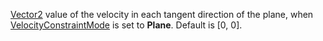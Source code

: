 [Vector2](https://developer.roblox.com/en-us/api-reference/datatype/Vector2) value of the velocity in each tangent direction of the plane, when [VelocityConstraintMode](https://developer.roblox.com/en-us/api-reference/property/LinearVelocity/VelocityConstraintMode) is set to **Plane**. Default is \[0, 0\].